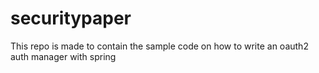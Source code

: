 # securitypaper
This repo is made to contain the sample code on how to write an oauth2 auth manager with spring
